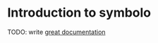 # Introduction to symbolo

TODO: write [great documentation](http://jacobian.org/writing/great-documentation/what-to-write/)

